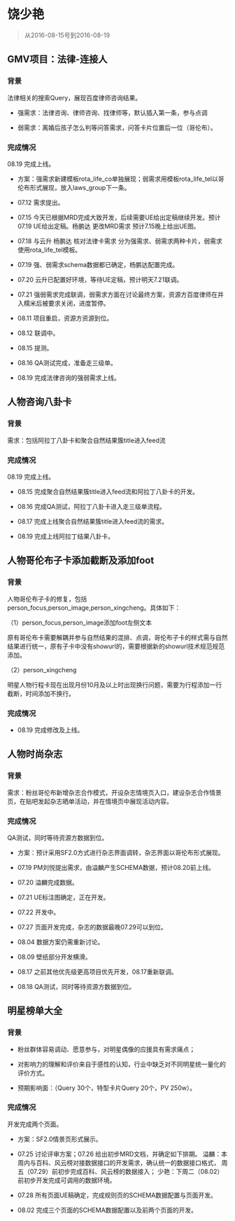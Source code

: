 # 饶少艳

> 从2016-08-15号到2016-08-19


## GMV项目：法律-连接人

### 背景

法律相关的搜索Query，展现百度律师咨询结果。

* 强需求：法律咨询、律师咨询、找律师等，默认插入第一条，参与点调

* 弱需求：离婚后孩子怎么判等问答需求，问答卡片位置后一位（哥伦布）。

### 完成情况

08.19 完成上线。

* 方案：强需求新建模板rota_life_co单独展现；弱需求用模板rota_life_tel以哥伦布形式展现，放入laws_group下一条。

* 07.12 需求提出。

* 07.15 今天已根据MRD完成大致开发，后续需要UE给出定稿继续开发。预计07.19 UE给出定稿。杨鹏达 更改MRD需求 预计7.15晚上给出UE图。

* 07.18 与云升 杨鹏达 核对法律卡需求 分为强需求、弱需求两种卡片，弱需求使用rota_life_tel模板。

* 07.19 强、弱需求schema数据都已确定，杨鹏达配置完成。

* 07.20 云升已配置好环境，等待UE定稿，预计明天7.21联调。

* 07.21 强弱需求完成联调，弱需求方面在讨论最终方案，资源方百度律师在并入糯米后被要求关闭，进度暂停。

* 08.11 项目重启，资源方资源到位。

* 08.12 联调中。

* 08.15  提测。

* 08.16 QA测试完成，准备走三级单。

* 08.19 完成法律咨询的强弱需求上线。




## 人物咨询八卦卡

### 背景

需求：包括阿拉丁八卦卡和聚合自然结果簇title进入feed流

### 完成情况

08.19 完成上线。

* 08.15 完成聚合自然结果簇title进入feed流和阿拉丁八卦卡的开发。

* 08.16 完成QA测试，阿拉丁八卦卡进入走三级单流程。

* 08.17 完成上线聚合自然结果簇title进入feed流的需求。

* 08.19 完成上线阿拉丁结果八卦卡。




##  人物哥伦布子卡添加截断及添加foot

### 背景

人物哥伦布子卡的修复，包括person_focus,person_image,person_xingcheng。具体如下：

（1）person_focus,person_image添加foot左侧文本

原有哥伦布卡需要解耦并参与自然结果的混排、点调，哥伦布子卡的样式需与自然结果进行统一，原有子卡中没有showurl的，需要根据新的showurl技术规范规范添加。

（2）person_xingcheng

明星人物行程卡现在出现月份10月及以上时出现换行问题，需要为行程添加一行截断，时间添加不换行。

### 完成情况

* 08.19 完成修改及上线。




## 人物时尚杂志

### 背景

需求：粉丝哥伦布新增杂志合作模式，开设杂志情境页入口，建设杂志合作情景页，在贴吧发起杂志晒单活动，并在情境页中展现活动内容。

### 完成情况

QA测试，同时等待资源方数据到位。

* 方案：预计采用SF2.0方式进行杂志界面调转，杂志界面以哥伦布形式展现。

* 07.19 PM刘悦提出需求，由溢麟产生SCHEMA数据，预计08.20前上线。

* 07.20 溢麟完成数据。

* 07.21 UE标注图确定，正在开发。

* 07.22 开发中。

* 07.27 页面开发完成，杂志的数据最晚07.29可以到位。

* 08.04 数据方案仍需重新讨论。

* 08.09 壁纸部分开发横滑。

* 08.17 之前其他优先级更高项目优先开发，08.17重新联调。

* 08.18 QA测试，同时等待资源方数据到位。




## 明星榜单大全

### 背景

* 粉丝群体容易调动、愿意参与，对明星偶像的应援具有需求痛点；

* 对影响力的理解和评价来自于感性的认知，行业中缺乏对不同明星统一量化的评价方式。

* 预期影响面：（Query 30个，特型卡片Query 20个，PV 250w）。

### 完成情况

开发完成两个页面。

* 方案：SF2.0情景页形式展示。

* 07.25 讨论评审方案；07.26 给出初步MRD文档，并确定如下排期。
	溢麟：本周内与百科、风云榜对接数据接口的开发需求，确认统一的数据接口格式，
周五（07.29）前初步完成百科、风云榜的数据接入；
	少艳：下周二（08.02）前初步开发完成可调用的数据环境。

* 07.28 所有页面UE稿确定，完成规则页的SCHEMA数据配置与页面开发。

* 08.02 完成三个页面的SCHEMA数据配置以及前两个页面的开发。




